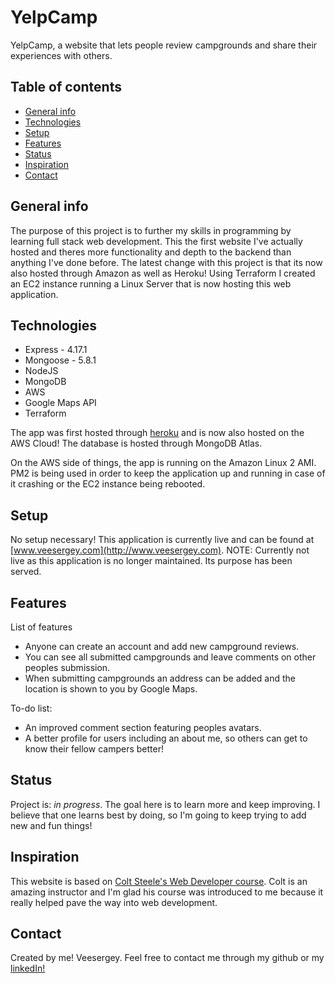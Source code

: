 # YelpCamp
YelpCamp, a website that lets people review campgrounds and share their experiences with others.

## Table of contents
* [General info](#general-info)
* [Technologies](#technologies)
* [Setup](#setup)
* [Features](#features)
* [Status](#status)
* [Inspiration](#inspiration)
* [Contact](#contact)

## General info
The purpose of this project is to further my skills in programming by learning full stack web development. This the first
website I've actually hosted and theres more functionality and depth to the backend than anything I've done before. The latest change with this project is that its now also hosted through Amazon as well as Heroku! Using Terraform I created an EC2 instance running a Linux Server that is now hosting this web application.

## Technologies
* Express - 4.17.1
* Mongoose - 5.8.1
* NodeJS
* MongoDB
* AWS
* Google Maps API
* Terraform

The app was first hosted through [heroku](https://www.heroku.com/) and is now also hosted on the AWS Cloud! The database is hosted through MongoDB Atlas.

On the AWS side of things, the app is running on the Amazon Linux 2 AMI. PM2 is being used in order to keep the application up and running in case of it crashing or the EC2 instance being rebooted.


## Setup
No setup necessary! This application is currently live and can be found at [www.veesergey.com](http://www.veesergey.com). NOTE: Currently not live as this application is no longer maintained. Its purpose has been served.

## Features
List of features
* Anyone can create an account and add new campground reviews. 
* You can see all submitted campgrounds and leave comments on other peoples submission.
* When submitting campgrounds an address can be added and the location is shown to you by Google Maps.

To-do list:
* An improved comment section featuring peoples avatars.
* A better profile for users including an about me, so others can get to know their fellow campers better!

## Status
Project is: _in progress_. The goal here is to learn more and keep improving. I believe that one learns best by doing, so I'm going
to keep trying to add new and fun things!

## Inspiration
This website is based on [Colt Steele's Web Developer course](https://www.udemy.com/course/the-web-developer-bootcamp/). 
Colt is an amazing instructor and I'm glad his course was introduced to me because it really helped pave the way into web development.

## Contact
Created by me! Veesergey. Feel free to contact me through my github or my [linkedIn!](http://www.linkedin.com/in/veesergey)
